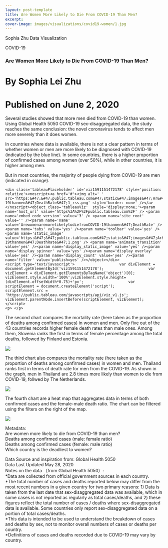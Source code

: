 ```yaml
---
layout: post-template
title: Are Women More Likely to Die From COVID-19 Than Men?
excerpt: 
cover-image: images/visualizations/covid19-women/1.jpg
---
```


Sophia Zhu Data Visualization
  
COVID-19
### Are Women More Likely to Die From COVID-19 Than Men?

# By Sophia Lei Zhu
# Published on June 2, 2020

<p></p>

<div>
    <p>Several studies showed that more men died from COVID-19 than women. Using Global Health 5050 COVID-19 sex-disaggregated data, the study reaches the same conclusion: the novel coronavirus tends to affect men more severely than it does women. </p>
    <p>In countries where data is available, there is not a clear pattern in terms of whether women or men are more likely to be diagnosed with COVID-19 (indicated by the blue line). In some countries, there is a higher proportion of confirmed cases among women (over 50%), while in other countries, it is higher among men. </p>
    <p>But in most countries, the majority of people dying from COVID-19 are men (indicated in orange).</p>

    <div class='tableauPlaceholder' id='viz1591151472178' style='position: relative'><noscript><a href='#'><img alt=' ' src='https:&#47;&#47;public.tableau.com&#47;static&#47;images&#47;Ar&#47;ArewomenaremorelikelytodiefromCOVID-19thanmen&#47;DeathRate&#47;1_rss.png' style='border: none' /></a></noscript><object class='tableauViz'  style='display:none;'><param name='host_url' value='https%3A%2F%2Fpublic.tableau.com%2F' /> <param name='embed_code_version' value='3' /> <param name='site_root' value='' /><param name='name' value='ArewomenaremorelikelytodiefromCOVID-19thanmen&#47;DeathRate' /><param name='tabs' value='yes' /><param name='toolbar' value='yes' /><param name='static_image' value='https:&#47;&#47;public.tableau.com&#47;static&#47;images&#47;Ar&#47;ArewomenaremorelikelytodiefromCOVID-19thanmen&#47;DeathRate&#47;1.png' /> <param name='animate_transition' value='yes' /><param name='display_static_image' value='yes' /><param name='display_spinner' value='yes' /><param name='display_overlay' value='yes' /><param name='display_count' value='yes' /><param name='filter' value='publish=yes' /></object></div>                <script type='text/javascript'>                    var divElement = document.getElementById('viz1591151472178');                    var vizElement = divElement.getElementsByTagName('object')[0];                    vizElement.style.width='100%';vizElement.style.height=(divElement.offsetWidth*0.75)+'px';                    var scriptElement = document.createElement('script');                    scriptElement.src = 'https://public.tableau.com/javascripts/api/viz_v1.js';                    vizElement.parentNode.insertBefore(scriptElement, vizElement);                </script>
    <p> </p>
 </div>   



<div>
    <p>The second chart compares the mortality rate (here taken as the proportion of deaths among confirmed cases) in women and men. Only five out of the 43 countries records higher female death rates than male ones. Among them, Slovenia ranks the first in terms of female percentage among the total deaths, followed by Finland and Estonia. </p>
    <div class='tableauPlaceholder' id='viz1591151030921' style='position: relative'><noscript><a href='#'><img alt=' ' src='https:&#47;&#47;public.tableau.com&#47;static&#47;images&#47;Ar&#47;ArewomenaremorelikelytodiefromCOVID-19thanmen&#47;Sheet3&#47;1_rss.png' style='border: none' /></a></noscript><object class='tableauViz'  style='display:none;'><param name='host_url' value='https%3A%2F%2Fpublic.tableau.com%2F' /> <param name='embed_code_version' value='3' /> <param name='site_root' value='' /><param name='name' value='ArewomenaremorelikelytodiefromCOVID-19thanmen&#47;Sheet3' /><param name='tabs' value='yes' /><param name='toolbar' value='yes' /><param name='static_image' value='https:&#47;&#47;public.tableau.com&#47;static&#47;images&#47;Ar&#47;ArewomenaremorelikelytodiefromCOVID-19thanmen&#47;Sheet3&#47;1.png' /> <param name='animate_transition' value='yes' /><param name='display_static_image' value='yes' /><param name='display_spinner' value='yes' /><param name='display_overlay' value='yes' /><param name='display_count' value='yes' /><param name='filter' value='publish=yes' /></object></div>                <script type='text/javascript'>                    var divElement = document.getElementById('viz1591151030921');                    var vizElement = divElement.getElementsByTagName('object')[0];                    vizElement.style.width='100%';vizElement.style.height=(divElement.offsetWidth*0.75)+'px';                    var scriptElement = document.createElement('script');                    scriptElement.src = 'https://public.tableau.com/javascripts/api/viz_v1.js';                    vizElement.parentNode.insertBefore(scriptElement, vizElement);                </script>
    <p></p>
</div>

<div> 
    <p>The third chart also compares the mortality rate (here taken as the proportion of deaths among confirmed cases) in women and men. Thailand ranks first in terms of death rate for men from the COVID-19. As shown in the graph, men in Thailand are 2.8 times more likely than women to die from COVID-19, follwed by The Netherlands.</p>
    <div class='tableauPlaceholder' id='viz1591151056063' style='position: relative'><noscript><a href='#'><img alt=' ' src='https:&#47;&#47;public.tableau.com&#47;static&#47;images&#47;Ar&#47;ArewomenaremorelikelytodiefromCOVID-19thanmen&#47;Sheet2&#47;1_rss.png' style='border: none' /></a></noscript><object class='tableauViz'  style='display:none;'><param name='host_url' value='https%3A%2F%2Fpublic.tableau.com%2F' /> <param name='embed_code_version' value='3' /> <param name='site_root' value='' /><param name='name' value='ArewomenaremorelikelytodiefromCOVID-19thanmen&#47;Sheet2' /><param name='tabs' value='yes' /><param name='toolbar' value='yes' /><param name='static_image' value='https:&#47;&#47;public.tableau.com&#47;static&#47;images&#47;Ar&#47;ArewomenaremorelikelytodiefromCOVID-19thanmen&#47;Sheet2&#47;1.png' /> <param name='animate_transition' value='yes' /><param name='display_static_image' value='yes' /><param name='display_spinner' value='yes' /><param name='display_overlay' value='yes' /><param name='display_count' value='yes' /><param name='filter' value='publish=yes' /></object></div>                <script type='text/javascript'>                    var divElement = document.getElementById('viz1591151056063');                    var vizElement = divElement.getElementsByTagName('object')[0];                    vizElement.style.width='100%';vizElement.style.height=(divElement.offsetWidth*0.75)+'px';                    var scriptElement = document.createElement('script');                    scriptElement.src = 'https://public.tableau.com/javascripts/api/viz_v1.js';                    vizElement.parentNode.insertBefore(scriptElement, vizElement);                </script>
    <p> </p>
</div>

<div>
    <p>The fourth chart are a heat map that aggregates data in terms of both confirmed cases and the female-male death ratio. The chart can be filtered using the filters on the right of the map.</p>
    <div class='tableauPlaceholder' id='viz1591150986570' style='position: relative'><noscript><a href='#'><img alt=' ' src='https:&#47;&#47;public.tableau.com&#47;static&#47;images&#47;74&#47;74YZNWF4J&#47;1_rss.png' style='border: none' /></a></noscript><object class='tableauViz'  style='display:none;'><param name='host_url' value='https%3A%2F%2Fpublic.tableau.com%2F' /> <param name='embed_code_version' value='3' /> <param name='path' value='shared&#47;74YZNWF4J' /> <param name='toolbar' value='yes' /><param name='static_image' value='https:&#47;&#47;public.tableau.com&#47;static&#47;images&#47;74&#47;74YZNWF4J&#47;1.png' /> <param name='animate_transition' value='yes' /><param name='display_static_image' value='yes' /><param name='display_spinner' value='yes' /><param name='display_overlay' value='yes' /><param name='display_count' value='yes' /><param name='filter' value='publish=yes' /></object></div>                <script type='text/javascript'>                    var divElement = document.getElementById('viz1591150986570');                    var vizElement = divElement.getElementsByTagName('object')[0];                    vizElement.style.width='100%';vizElement.style.height=(divElement.offsetWidth*0.75)+'px';                    var scriptElement = document.createElement('script');                    scriptElement.src = 'https://public.tableau.com/javascripts/api/viz_v1.js';                    vizElement.parentNode.insertBefore(scriptElement, vizElement);                </script>
    <p></p>
</div>


Metadata:  
  Are women more likely to die from COVID-19 than men?  
  Deaths among confirmed cases (male: female ratio)  
  Deaths among confirmed cases (female: male ratio)  
  Which country is the deadliest to women?

Data Source and inspiration from: Global Health 5050  
Data Last Updated May 28, 2020  
Notes on the data （from Global Health 5050）:  
*Data are collected from official government sources in each country.  
*The total number of cases and deaths reported below may differ from the most recent numbers in a given country for two primary reasons: 1) Data is taken from the last date that sex-disaggregated data was available, which in some cases is not reported as regularly as total cases/deaths, and 2) these figures reflect the total number of cases / deaths where sex-disaggregated data is available. Some countries only report sex-disaggregated data on a portion of total cases/deaths.  
*This data is intended to be used to understand the breakdown of cases and deaths by sex, not to monitor overall numbers of cases or deaths per country.  
*Definitions of cases and deaths recorded due to COVID-19 may vary by country.

